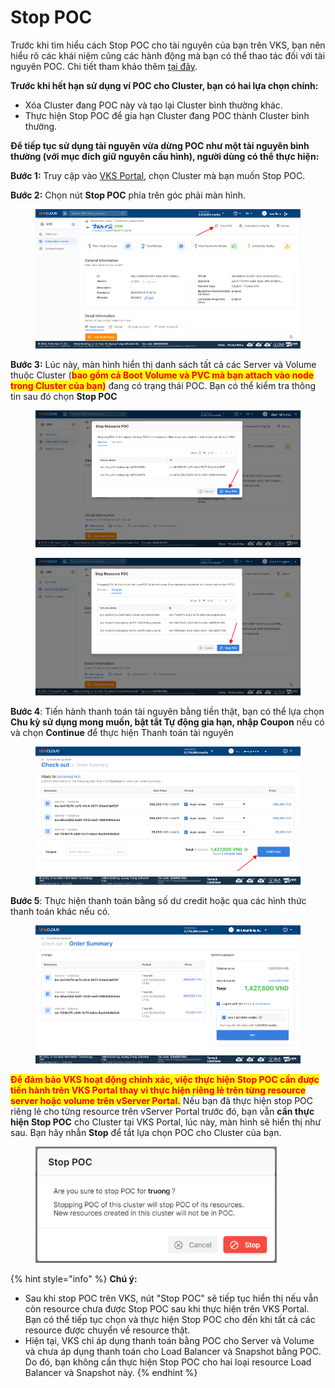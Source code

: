 # Stop POC

Trước khi tìm hiểu cách Stop POC cho tài nguyên của bạn trên VKS, bạn nên hiểu rõ các khái niệm cũng các hành động mà bạn có thể thao tác đối với tài nguyên POC. Chi tiết tham khảo thêm [tại đây](https://docs.vngcloud.vn/vng-cloud-document/v/vn/quan-ly-hoa-don-chi-phi-and-tai-nguyen-tren-vng-cloud/trai-nghiem-billing-and-kenh-thanh-toan/ve-billing-and-payment/quan-ly-vong-doi-tai-nguyen/tai-nguyen-poc).&#x20;

**Trước khi hết hạn sử dụng ví POC cho Cluster, bạn có hai lựa chọn chính:**

* Xóa Cluster đang POC này và tạo lại Cluster bình thường khác.
* Thực hiện Stop POC để gia hạn Cluster đang POC thành Cluster bình thường.

**Để tiếp tục sử dụng tài nguyên vừa dừng POC như một tài nguyên bình thường (với mục đích giữ nguyên cấu hình), người dùng có thể thực hiện:**&#x20;

**Bước 1:** Truy cập vào [VKS Portal](https://vks.console.vngcloud.vn/k8s-cluster), chọn Cluster mà bạn muốn Stop POC.

**Bước 2:** Chọn nút **Stop POC** phía trên góc phải màn hình.

<figure><img src="../../.gitbook/assets/image.png" alt=""><figcaption></figcaption></figure>

**Bước 3:** Lúc này, màn hình hiển thị danh sách tất cả các Server và Volume thuộc Cluster (<mark style="color:red;">**bao gồm cả Boot Volume và PVC mà bạn attach vào node trong Cluster của bạn)**</mark> đang có trạng thái POC. Bạn có thể kiểm tra thông tin sau đó chọn **Stop POC**

<figure><img src="../../.gitbook/assets/image (1).png" alt=""><figcaption></figcaption></figure>

<figure><img src="../../.gitbook/assets/image (2).png" alt=""><figcaption></figcaption></figure>

**Bước 4**: Tiến hành thanh toán tài nguyên bằng tiền thật, bạn có thể lựa chọn **Chu kỳ sử dụng mong muốn, bật tắt Tự động gia hạn, nhập Coupon** nếu có và chọn **Continue** để thực hiện Thanh toán tài nguyên

<figure><img src="../../.gitbook/assets/image (3).png" alt=""><figcaption></figcaption></figure>

**Bước 5**: Thực hiện thanh toán bằng số dư credit hoặc qua các hình thức thanh toán khác nếu có.

<figure><img src="../../.gitbook/assets/image (4).png" alt=""><figcaption></figcaption></figure>

<mark style="color:red;">**Để đảm bảo VKS hoạt động chính xác, việc thực hiện Stop POC cần được tiến hành trên VKS Portal thay vì thực hiện riêng lẻ trên từng resource server hoặc volume trên vServer Portal.**</mark> Nếu bạn đã thực hiện stop POC riêng lẻ cho từng resource trên vServer Portal trước đó, bạn vẫn **cần thực hiện Stop POC** cho Cluster tại VKS Portal, lúc này, màn hình sẽ hiển thị như sau. Bạn hãy nhẫn **Stop** để tắt lựa chọn POC cho Cluster của bạn.

<figure><img src="../../.gitbook/assets/image (5).png" alt="" width="386"><figcaption></figcaption></figure>

{% hint style="info" %}
**Chú ý:**&#x20;

* Sau khi stop POC trên VKS, nút "Stop POC" sẽ tiếp tục hiển thị nếu vẫn còn resource chưa được Stop POC sau khi thực hiện trên VKS Portal. Bạn có thể tiếp tục chọn và thực hiện Stop POC cho đến khi tất cả các resource được chuyển về resource thật.
* Hiện tại, VKS chỉ áp dụng thanh toán bằng POC cho Server và Volume và chưa áp dụng thanh toán cho Load Balancer và Snapshot bằng POC. Do đó, bạn không cần thực hiện Stop POC cho hai loại resource Load Balancer và Snapshot này.
{% endhint %}
